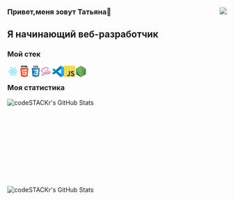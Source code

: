 ### Привет,меня зовут Татьяна👋 <img align="right"  src="http://pa1.narvii.com/7358/4c8531e0d6c582dcc97d6c9cb97ea3a17162b4d7r1-833-556_00.gif">

## Я начинающий веб-разработчик 

### Мой стек
<img align="left" alt="React" width="26px" src="https://raw.githubusercontent.com/github/explore/80688e429a7d4ef2fca1e82350fe8e3517d3494d/topics/react/react.png" />
<img align="left" alt="HTML5" width="26px" src="https://raw.githubusercontent.com/github/explore/80688e429a7d4ef2fca1e82350fe8e3517d3494d/topics/html/html.png" />
<img align="left" alt="CSS3" width="26px" src="https://raw.githubusercontent.com/github/explore/80688e429a7d4ef2fca1e82350fe8e3517d3494d/topics/css/css.png" />
<img align="left" alt="Sass" width="26px" src="https://raw.githubusercontent.com/github/explore/80688e429a7d4ef2fca1e82350fe8e3517d3494d/topics/sass/sass.png" />
<img align="left" alt="Visual Studio Code" width="26px" src="https://raw.githubusercontent.com/github/explore/80688e429a7d4ef2fca1e82350fe8e3517d3494d/topics/visual-studio-code/visual-studio-code.png" />
<img align="left" alt="JavaScript" width="26px" src="https://raw.githubusercontent.com/github/explore/80688e429a7d4ef2fca1e82350fe8e3517d3494d/topics/javascript/javascript.png" />
<img align="left" alt="Node.js" width="26px" src="https://raw.githubusercontent.com/github/explore/80688e429a7d4ef2fca1e82350fe8e3517d3494d/topics/nodejs/nodejs.png" />
<br>



### Моя статистика
<img align="left" width="445px" height="200px" alt="codeSTACKr's GitHub Stats" src="https://github-readme-stats.vercel.app/api/top-langs/?username=TatyanaDok&langs_count=8&layout=compact" />
  
<img align="left" width="450px" height="200px" alt="codeSTACKr's GitHub Stats" src="https://github-readme-stats.vercel.app/api?username=TatyanaDok&show_icons=true" />
  

